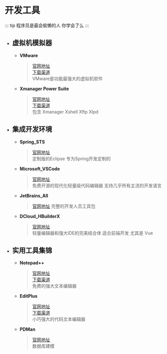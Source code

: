 # 开发工具

::: tip
程序员是最会偷懒的人 你学会了么
:::

- ## 虚拟机模拟器

    - **VMware**
      > [官网地址](https://www.vmware.com)  
      [下载渠道](https://www.423down.com/5928.html)  
      VMware是功能最强大的虚拟机软件

    - **Xmanager Power Suite**
      > [官网地址](https://www.xshellcn.com)  
      [下载渠道](https://www.423down.com/10045.html)  
      包含 Xmanager Xshell Xftp Xlpd

- ## 集成开发环境

    - **Spring_STS**
      > [官网地址](https://spring.io/tools)  
      定制版的Eclipse 专为Spring开发定制的

    - **Microsoft_VSCode**
      > [官网地址](https://code.visualstudio.com)  
      免费开源的现代化轻量级代码编辑器 支持几乎所有主流的开发语言

    - **JetBrains_All**
      > [官网地址](https://www.jetbrains.com)
      完整的开发人员工具包

    - **DCloud_HBuilderX**
      > [官网地址](https://www.dcloud.io)  
      轻量编辑器和强大IDE的完美结合体 适合前端开发 尤其是 Vue

- ## 实用工具集锦

    - **Notepad++**
      > [官网地址](https://notepad-plus-plus.org)  
      [下载渠道](https://www.423down.com/8867.html)  
      免费的强大文本编辑器

    - **EditPlus**
      > [官网地址](https://www.editplus.com)  
      [下载渠道](https://www.423down.com/1689.html)  
      小巧强大的代码文本编辑器

    - **PDMan**
      > [官网地址](http://www.pdman.cn)  
      数据库建模